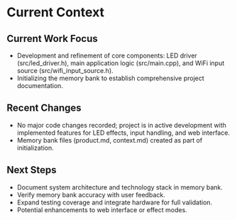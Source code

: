 # Current Context

## Current Work Focus

- Development and refinement of core components: LED driver (src/led_driver.h), main application logic (src/main.cpp), and WiFi input source (src/wifi_input_source.h).
- Initializing the memory bank to establish comprehensive project documentation.

## Recent Changes

- No major code changes recorded; project is in active development with implemented features for LED effects, input handling, and web interface.
- Memory bank files (product.md, context.md) created as part of initialization.

## Next Steps

- Document system architecture and technology stack in memory bank.
- Verify memory bank accuracy with user feedback.
- Expand testing coverage and integrate hardware for full validation.
- Potential enhancements to web interface or effect modes.
